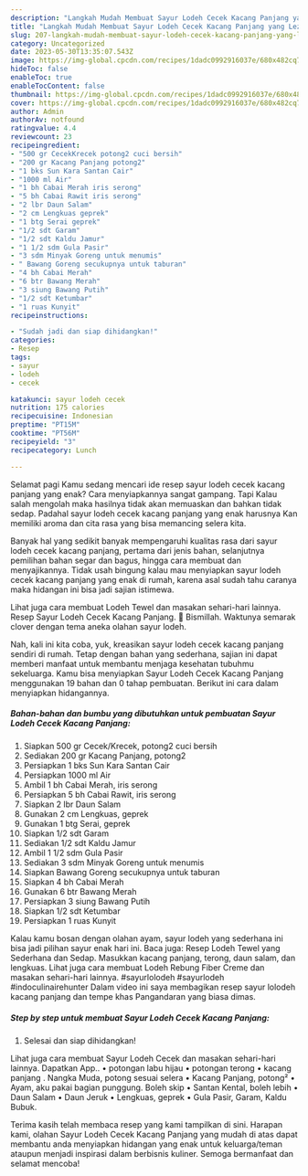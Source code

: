```yaml
---
description: "Langkah Mudah Membuat Sayur Lodeh Cecek Kacang Panjang yang Lezat}"
title: "Langkah Mudah Membuat Sayur Lodeh Cecek Kacang Panjang yang Lezat}"
slug: 207-langkah-mudah-membuat-sayur-lodeh-cecek-kacang-panjang-yang-lezat
category: Uncategorized
date: 2023-05-30T13:35:07.543Z
image: https://img-global.cpcdn.com/recipes/1dadc0992916037e/680x482cq70/sayur-lodeh-cecek-kacang-panjang-foto-resep-utama.jpg
hideToc: false
enableToc: true
enableTocContent: false
thumbnail: https://img-global.cpcdn.com/recipes/1dadc0992916037e/680x482cq70/sayur-lodeh-cecek-kacang-panjang-foto-resep-utama.jpg
cover: https://img-global.cpcdn.com/recipes/1dadc0992916037e/680x482cq70/sayur-lodeh-cecek-kacang-panjang-foto-resep-utama.jpg
author: Admin
authorAv: notfound
ratingvalue: 4.4
reviewcount: 23
recipeingredient:
- "500 gr CecekKrecek potong2 cuci bersih"
- "200 gr Kacang Panjang potong2"
- "1 bks Sun Kara Santan Cair"
- "1000 ml Air"
- "1 bh Cabai Merah iris serong"
- "5 bh Cabai Rawit iris serong"
- "2 lbr Daun Salam"
- "2 cm Lengkuas geprek"
- "1 btg Serai geprek"
- "1/2 sdt Garam"
- "1/2 sdt Kaldu Jamur"
- "1 1/2 sdm Gula Pasir"
- "3 sdm Minyak Goreng untuk menumis"
- " Bawang Goreng secukupnya untuk taburan"
- "4 bh Cabai Merah"
- "6 btr Bawang Merah"
- "3 siung Bawang Putih"
- "1/2 sdt Ketumbar"
- "1 ruas Kunyit"
recipeinstructions:

- "Sudah jadi dan siap dihidangkan!"
categories:
- Resep
tags:
- sayur
- lodeh
- cecek

katakunci: sayur lodeh cecek 
nutrition: 175 calories
recipecuisine: Indonesian
preptime: "PT15M"
cooktime: "PT56M"
recipeyield: "3"
recipecategory: Lunch

---
```



Selamat pagi Kamu sedang mencari ide resep sayur lodeh cecek kacang panjang yang enak? Cara menyiapkannya sangat gampang. Tapi Kalau salah mengolah maka hasilnya tidak akan memuaskan dan bahkan tidak sedap. Padahal sayur lodeh cecek kacang panjang yang enak harusnya Kan memiliki aroma dan cita rasa yang bisa memancing selera kita.


Banyak hal yang sedikit banyak mempengaruhi kualitas rasa dari sayur lodeh cecek kacang panjang, pertama dari jenis bahan, selanjutnya pemilihan bahan segar dan bagus, hingga cara membuat dan menyajikannya. Tidak usah bingung kalau mau menyiapkan sayur lodeh cecek kacang panjang yang enak di rumah, karena asal sudah tahu caranya maka hidangan ini bisa jadi sajian istimewa.

Lihat juga cara membuat Lodeh Tewel dan masakan sehari-hari lainnya. Resep Sayur Lodeh Cecek Kacang Panjang. 💞 Bismillah. Waktunya semarak clover dengan tema aneka olahan sayur lodeh.


Nah, kali ini kita coba, yuk, kreasikan sayur lodeh cecek kacang panjang sendiri di rumah. Tetap dengan bahan yang sederhana, sajian ini dapat memberi manfaat untuk membantu menjaga kesehatan tubuhmu sekeluarga. Kamu bisa menyiapkan Sayur Lodeh Cecek Kacang Panjang menggunakan 19 bahan dan 0 tahap pembuatan. Berikut ini cara dalam menyiapkan hidangannya.

<!--inarticleads1-->

##### Bahan-bahan dan bumbu yang dibutuhkan untuk pembuatan Sayur Lodeh Cecek Kacang Panjang:

1. Siapkan 500 gr Cecek/Krecek, potong2 cuci bersih
1. Sediakan 200 gr Kacang Panjang, potong2
1. Persiapkan 1 bks Sun Kara Santan Cair
1. Persiapkan 1000 ml Air
1. Ambil 1 bh Cabai Merah, iris serong
1. Persiapkan 5 bh Cabai Rawit, iris serong
1. Siapkan 2 lbr Daun Salam
1. Gunakan 2 cm Lengkuas, geprek
1. Gunakan 1 btg Serai, geprek
1. Siapkan 1/2 sdt Garam
1. Sediakan 1/2 sdt Kaldu Jamur
1. Ambil 1 1/2 sdm Gula Pasir
1. Sediakan 3 sdm Minyak Goreng untuk menumis
1. Siapkan  Bawang Goreng secukupnya untuk taburan
1. Siapkan 4 bh Cabai Merah
1. Gunakan 6 btr Bawang Merah
1. Persiapkan 3 siung Bawang Putih
1. Siapkan 1/2 sdt Ketumbar
1. Persiapkan 1 ruas Kunyit


Kalau kamu bosan dengan olahan ayam, sayur lodeh yang sederhana ini bisa jadi pilihan sayur enak hari ini. Baca juga: Resep Lodeh Tewel yang Sederhana dan Sedap. Masukkan kacang panjang, terong, daun salam, dan lengkuas. Lihat juga cara membuat Lodeh Rebung Fiber Creme dan masakan sehari-hari lainnya. #sayurlolodeh #sayurlodeh #indoculinairehunter Dalam video ini saya membagikan resep sayur lolodeh kacang panjang dan tempe khas Pangandaran yang biasa dimas. 

<!--inarticleads2-->

##### Step by step untuk membuat Sayur Lodeh Cecek Kacang Panjang:


1. Selesai dan siap dihidangkan!

Lihat juga cara membuat Sayur Lodeh Cecek dan masakan sehari-hari lainnya. Dapatkan App.. • potongan labu hijau • potongan terong • kacang panjang . Nangka Muda, potong sesuai selera • Kacang Panjang, potong² • Ayam, aku pakai bagian punggung. Boleh skip • Santan Kental, boleh lebih • Daun Salam • Daun Jeruk • Lengkuas, geprek • Gula Pasir, Garam, Kaldu Bubuk. 

Terima kasih telah membaca resep yang kami tampilkan di sini. Harapan kami, olahan Sayur Lodeh Cecek Kacang Panjang yang mudah di atas dapat membantu anda menyiapkan hidangan yang enak untuk keluarga/teman ataupun menjadi inspirasi dalam berbisnis kuliner. Semoga bermanfaat dan selamat mencoba!
